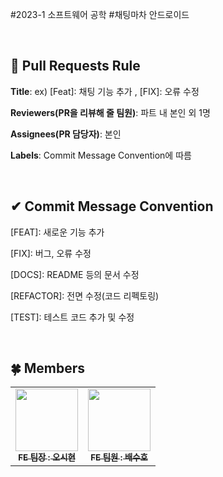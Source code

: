 #2023-1 소프트웨어 공학
#채팅마차 안드로이드

<br>

## 🌱 Pull Requests Rule 
**Title**: ex) [Feat]: 채팅 기능 추가 , [FIX]: 오류 수정

**Reviewers(PR을 리뷰해 줄 팀원)**: 파트 내 본인 외 1명

**Assignees(PR 담당자)**: 본인

**Labels**: Commit Message Convention에 따름

<br>

## ✔ Commit Message Convention

[FEAT]: 새로운 기능 추가

[FIX]: 버그, 오류 수정

[DOCS]: README 등의 문서 수정

[REFACTOR]: 전면 수정(코드 리펙토링)

[TEST]: 테스트 코드 추가 및 수정

<br>

## 🍀 Members
<table>
  <tbody>
    <tr>
      <td align="center"><a href="https://github.com/Oc9aN"><img src="https://avatars.githubusercontent.com/u/59911975?v=4"width="100px;" alt=""/><br /><sub><b>FE 팀장 : 오시현</b></sub></a><br /></td>
      <td align="center"><a href="https://github.com/bae-suho"><img src="https://avatars.githubusercontent.com/u/115385697?v=4" width="100px;" alt=""/><br /><sub><b>FE 팀원 : 배수호</b></sub></a><br /></td>
    </tr>
  </tbody>
</table>
